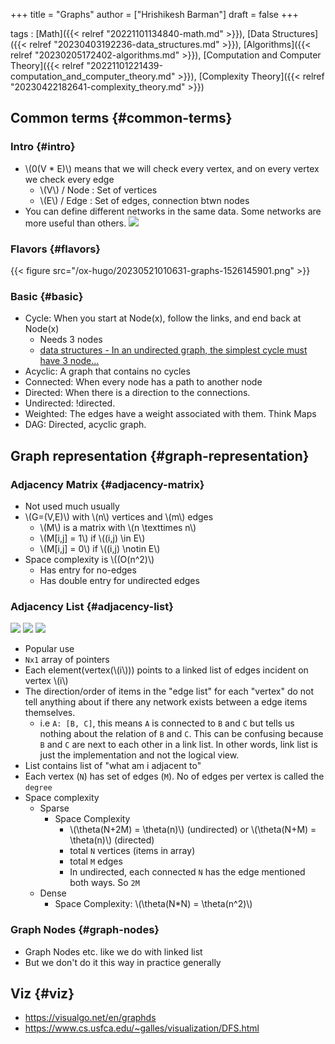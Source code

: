 +++
title = "Graphs"
author = ["Hrishikesh Barman"]
draft = false
+++

tags
: [Math]({{< relref "20221101134840-math.md" >}}), [Data Structures]({{< relref "20230403192236-data_structures.md" >}}), [Algorithms]({{< relref "20230205172402-algorithms.md" >}}), [Computation and Computer Theory]({{< relref "20221101221439-computation_and_computer_theory.md" >}}), [Complexity Theory]({{< relref "20230422182641-complexity_theory.md" >}})


## Common terms {#common-terms}


### Intro {#intro}

-   \\(0(V \* E)\\) means that we will check every vertex, and on every vertex we check every edge
    -   \\(V\\) / Node : Set of vertices
    -   \\(E\\) / Edge : Set of edges, connection btwn nodes
-   You can define different networks in the same data. Some networks are more useful than others.
    ![](/ox-hugo/20230521010631-graphs-1134939469.png)


### Flavors {#flavors}

{{< figure src="/ox-hugo/20230521010631-graphs-1526145901.png" >}}


### Basic {#basic}

-   Cycle: When you start at Node(x), follow the links, and end back at Node(x)
    -   Needs 3 nodes
    -   [data structures - In an undirected graph, the simplest cycle must have 3 node...](https://stackoverflow.com/questions/29242390/in-an-undirected-graph-the-simplest-cycle-must-have-3-nodes)
-   Acyclic: A graph that contains no cycles
-   Connected: When every node has a path to another node
-   Directed: When there is a direction to the connections.
-   Undirected: !directed.
-   Weighted: The edges have a weight associated with them. Think Maps
-   DAG: Directed, acyclic graph.


## Graph representation {#graph-representation}


### Adjacency Matrix {#adjacency-matrix}

-   Not used much usually
-   \\(G=(V,E)\\) with \\(n\\) vertices and \\(m\\) edges
    -   \\(M\\) is a matrix with \\(n \texttimes n\\)
    -   \\(M[i,j] = 1\\) if \\((i,j) \in E\\)
    -   \\(M[i,j] = 0\\) if \\((i,j) \notin E\\)
-   Space complexity is \\((O(n^2)\\)
    -   Has entry for no-edges
    -   Has double entry for undirected edges


### Adjacency List {#adjacency-list}

![](/ox-hugo/20230521010631-graphs-900100462.png)
![](/ox-hugo/20230521010631-graphs-1860911803.png)
![](/ox-hugo/20230521010631-graphs-2119891008.png)

-   Popular use
-   `Nx1` array of pointers
-   Each element(vertex(\\(i\\))) points to a linked list of edges incident on vertex \\(i\\)
-   The direction/order of items in the "edge list" for each "vertex" do not tell anything about if there any network exists between a edge items themselves.
    -   i.e `A: [B, C]`, this means `A` is connected to `B` and `C` but tells us nothing about the relation of `B` and `C`. This can be confusing because `B` and `C` are next to each other in a link list. In other words, link list is just the implementation and not the logical view.
-   List contains list of "what am i adjacent to"
-   Each vertex (`N`) has set of edges (`M`). No of edges per vertex is called the `degree`
-   Space complexity
    -   Sparse
        -   Space Complexity
            -   \\(\theta(N+2M) = \theta(n)\\) (undirected) or \\(\theta(N+M) = \theta(n)\\) (directed)
            -   total `N` vertices (items in array)
            -   total `M` edges
            -   In undirected, each connected `N` has the edge mentioned both ways. So `2M`
    -   Dense
        -   Space Complexity: \\(\theta(N\*N) = \theta(n^2)\\)


### Graph Nodes {#graph-nodes}

-   Graph Nodes etc. like we do with linked list
-   But we don't do it this way in practice generally


## Viz {#viz}

-   <https://visualgo.net/en/graphds>
-   <https://www.cs.usfca.edu/~galles/visualization/DFS.html>
